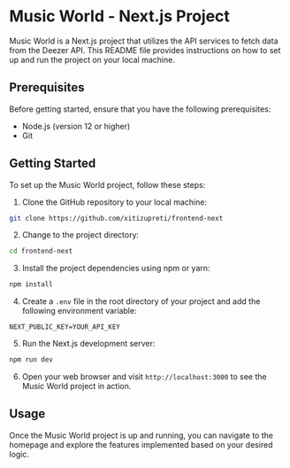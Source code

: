 # Music World - Next.js Project

Music World is a Next.js project that utilizes the API services to fetch data from the Deezer API. This README file provides instructions on how to set up and run the project on your local machine.

## Prerequisites

Before getting started, ensure that you have the following prerequisites:

- Node.js (version 12 or higher)
- Git

## Getting Started

To set up the Music World project, follow these steps:

1. Clone the GitHub repository to your local machine:

```bash
git clone https://github.com/xitizupreti/frontend-next
```

2. Change to the project directory:

```bash
cd frontend-next
```

3. Install the project dependencies using npm or yarn:

```bash
npm install
```

4. Create a `.env` file in the root directory of your project and add the following environment variable:

```plaintext
NEXT_PUBLIC_KEY=YOUR_API_KEY
```

5. Run the Next.js development server:

```bash
npm run dev
```

6. Open your web browser and visit `http://localhost:3000` to see the Music World project in action.

## Usage

Once the Music World project is up and running, you can navigate to the homepage and explore the features implemented based on your desired logic.
